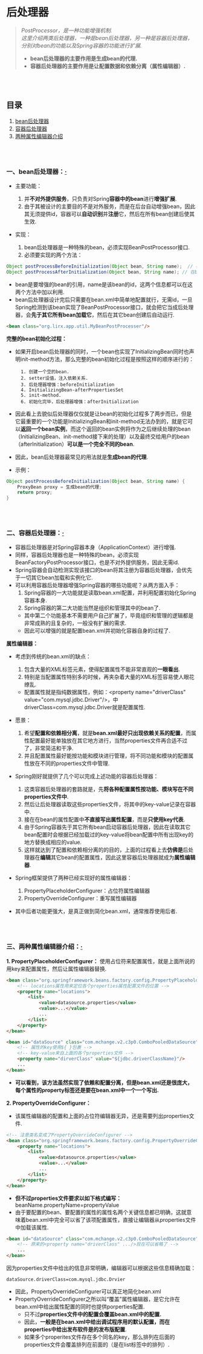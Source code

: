 # 后处理器
> *PostProcessor，是一种功能增强机制.*<br>
> *这里介绍两类后处理器，一种是bean后处理器，另一种是容器后处理器，分别对bean的功能以及Spring容器的功能进行扩展.*
> - **bean后处理器的主要作用是生成bean的代理.**<br>
> - **容器后处理器的主要作用是让配置数据和依赖分离（属性编辑器）.**<br>

<br><br>

## 目录
1. [bean后处理器]()
2. [容器后处理器]()
3. [两种属性编辑器介绍]()

<br><br>

### 一、bean后处理器：[·](#目录)
- 主要功能：
  1. 并**不对外提供服务**，只负责对Spring**容器中的bean**进行**增强扩展**.
  2. 由于其被设计的主要目的不是对外服务，而是在后台自动增强bean，因此其无须提供id，容器可以**自动识别**并**注册**它，然后在所有bean创建后使其生效.


- 实现：
  1. bean后处理器是一种特殊的bean，必须实现BeanPostProcessor接口.
  2. 必须要实现的两个方法：

```java
Object postProcessBeforeInitialization(Object bean, String name);  // 在bean创建后自动调用
Object postProcessAfterInitialization(Object bean, String name); // 在bean初始化之后自动调用
```

- bean是要增强的bean的引用，name是该bean的id，这两个信息都可以在这两个方法中加以利用.
- bean后处理器设计完后只需要在bean.xml中简单地配置就行，无需id，一旦Spring检测到该bean实现了BeanPostProcessor接口，就会把它当成后处理器，会**先于其它所有bean加载它**，然后在其它bean创建后自动运行.

```html
<bean class="org.lirx.app.util.MyBeanPostProcesser"/>
```

**完整的bean初始化过程：**

- 如果开启bean后处理器的同时，一个bean也实现了InitializingBean同时也声明init-method方法，那么完整的bean初始化过程是按照这样的顺序进行的：


        1. 创建一个空的bean.
        2. setter设值，注入依赖关系.
        3. 后处理器增强：beforeInitialization
        4. InitializingBean-afterPropertiesSet
        5. init-method.
        6. 初始化完毕，后处理器增强：afterInitialization


- 因此看上去貌似后处理器仅仅就是让bean的初始化过程多了两步而已，但是它最重要的一个功能是InitializingBean和init-method无法办到的，就是它可以**返回一个bean实例**，而这个返回的bean实例将作为之后继续处理的bean（InitializingBean、init-method接下来的处理）以及最终交给用户的bean（afterInitialization）**可以是一个完全不同的bean**.
- 因此，bean后处理器最常见的用法就是**生成bean的代理**.
- 示例：

```java
Object postProcessBeforeInitialization(Object bean, String name) {
    ProxyBean proxy = 生成bean的代理;
    return proxy;
}
```

<br><br>

### 二、容器后处理器：[·](#目录)
- 容器后处理器是对Spring容器本身（ApplicationContext）进行增强.
- 同样，容器后处理器也是一种特殊的bean，必须实现BeanFactoryPostProcessor接口，也是不对外提供服务，因此无需id.
- Spring容器会自动检测实现该接口的bean将其注册为容器后处理器，会优先于一切其它bean加载和实例化它.
- 可以利用容器后处理器增强Spring容器的哪些功能呢？从两方面入手：
  1. Spring容器的一大功能就是读取bean.xml配置，并利用配置初始化Spring容器本身.
  2. Spring容器的第二大功能当然是组织和管理其中的bean了.
    - 其中第二个功能基本不需要用户自己扩展了，毕竟组织和管理的逻辑都是非常成熟的且复杂的，一般没有扩展的需求.
    - 因此可以增强的就是配置bean.xml并初始化容器自身的过程了.


**属性编辑器：**

- 考虑到传统的bean.xml的缺点：
  1. 包含大量的XML标签元素，使得配置属性不能非常直观的**一眼看出**.
  2. 特别是当配置属性特别多的时候，再夹杂着大量的XML标签容易使人眼花缭乱.
    - 配置属性就是指纯数据属性，例如：\<property name="driverClass" value="com.mysql.jdbc.Driver"/\>，中driverClass=com.mysql.jdbc.Driver就是配置属性.
- 愿景：
  1. 希望**配置和依赖相分离**，就是**bean.xml最好只出现依赖关系的配置**，而属性配置最好能单独放在其它地方进行，当然properties文件再合适不过了，非常简洁和干净.
  2. 并且配置属性最好能按功能和模块进行管理，将不同功能和模块的配置属性放在不同的properties文件中管理.
- Spring刚好就提供了几个可以完成上述功能的容器后处理器：
  1. 这类容器后处理器的套路就是，先**将各种配置属性按功能、模块写在不同properties文件中**.
  2. 然后让后处理器读取这些properties文件，将其中的key-value记录在容器中.
  3. 接在在bean的属性配置中**不直接写出属性配置**，而是**只使用key代表**.
  4. 由于Spring容器先于其它所有bean启动容器后处理器，因此在读取其它bean配置时会根据已经加载过的key-value将bean配置中所有出现key的地方替换成相应的value.
  5. 这样就达到了配置和依赖相分离的的目的，上面的过程看上去**仿佛是**后处理器在**编辑**其它bean的配置属性，因此这里容器后处理器就成为**属性编辑器**.


- Spring框架提供了两种已经实现好的属性编辑器：
  1. PropertyPlaceholderConfigurer：占位符属性编辑器
  2. PropertyOverrideConfigurer：重写属性编辑器
- 其中后者功能更强大，是真正做到简化bean.xml，通常推荐使用后者.

<br><br>

### 三、两种属性编辑器介绍：[·](#目录)
**1. PropertyPlaceholderConfigurer：** 使用占位符来配置属性，就是上面所说的用key来配置属性，然后让属性编辑器替换.

```html
<bean class="org.springframework.beans.factory.config.PropertyPlaceholderConfigurer">
    <!-- locations属性用来定位各个properties属性配置文件的位置 -->
    <property name="locations">
        <list>
            <value>datasource.properties</value>
            <value>...</value>
            ...
        </list>
    </property>
</bean>

<bean id="dataSource" class="com.mchange.v2.c3p0.ComboPooledDataSource">
    <!-- 属性的key使用${ }包裹 -->
    <!-- key-value来自上面的各个properties文件 -->
    <property name="dirverClass" value="${jdbc.driverClassName}"/>
    ...
</bean>
```

- **可以看到，该方法虽然实现了依赖和配置分离，但是bean.xml还是很庞大，每个属性的property标签还是要在bean.xml中一个一个写出.**


**2. PropertyOverrideConfigurer：**

- 该属性编辑器的配置和上面的占位符编辑器无异，还是需要列出properties文件.

```html
<!-- 注意类名变成了PropertyOverrideConfigurer -->
<bean class="org.springframework.beans.factory.config.PropertyOverrideConfigurer">
    <property name="locations">
        <list>
            <value>datasource.properties</value>
            <value>...</value>
            ...
        </list>
    </property>
</bean>
```

- **但不过properties文件要求以如下格式编写：**  beanName.propertyName=propertyValue
- 由于要配置的bean、要配置的属性的属性名两个关键信息都已明确，这就意味着bean.xml中完全可以省了该项配置属性，直接让编辑器从properties文件中加载该属性.

```html
<bean id="dataSource" class="com.mchange.v2.c3p0.ComboPooledDataSource">
    <!-- 原来的<property name="driverClass" .../>现在可以省略了 -->
    ...
</bean>
```

因为properties文件中给出的信息非常明确，编辑器可以根据这些信息精确加载：

```
dataSource.driverClass=com.mysql.jdbc.Drvier
```

- 因此，PropertyOverrideConfigurer可以真正地简化bean.xml
- PropertyOverrideConfigurer之所以叫“覆盖”属性编辑器，是它允许在bean.xml中给出属性配置的同时也提供porperties配置.
  - 只不过**properties文件中的配置会覆盖bean.xml中的配置.**
  - 因此，**一般是在bean.xml中给出调试程序用的默认配置，而在properties中给出发布软件是的发布版配置**.
  - 如果多个properites文件存在多个同名的key，那么排列在后面的properties文件会覆盖排列在前面的（是在list标签中的排列）.
